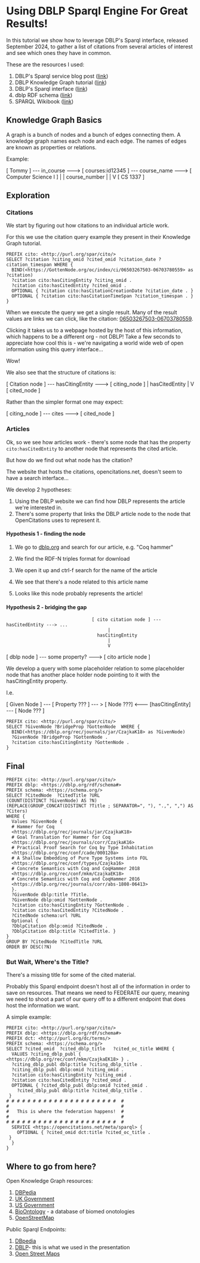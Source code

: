 # Using DBLP Sparql Engine For Great Results!

In this tutorial we show how to leverage DBLP's Sparql interface, released September 2024,
to gather a list of citations from several articles of interest and see which ones they
have in common.

These are the resources I used:

  1. DBLP's Sparql service blog post ([link](https://blog.dblp.org/2024/09/09/introducing-our-public-sparql-query-service/))
  2. DBLP Knowledge Graph tutorial ([link](https://github.com/dblp/kg/wiki/dblp-KG-Tutorial))
  3. DBLP's Sparql interface ([link](https://sparql.dblp.org/))
  4. dblp RDF schema ([link](https://dblp.org/rdf/docu/#Reference))
  5. SPARQL Wikibook ([link](https://en.wikibooks.org/wiki/SPARQL))

## Knowledge Graph Basics

A graph is a bunch of nodes and a bunch of edges connecting them.
A knowledge graph names each node and each edge.
The names of edges are known as properties or relations.

Example:

[ Tommy ] --- in_course ---> [ courses:id12345 ] --- course_name ---> [ Computer Science I ]
                                  |
                                  |
                             course_number
                                  |
                                  |
                                  V
                              [ CS 1337 ]
                                

## Exploration

### Citations

We start by figuring out how citations to an individual article work.

For this we use the citation query example they present in their Knowledge Graph tutorial.

```sparql
PREFIX cito: <http://purl.org/spar/cito/>
SELECT ?citation ?citing_omid ?cited_omid ?citation_date ?citation_timespan WHERE {
  BIND(<https://GottenNode.org/oc/index/ci/06503267503-06703780559> as ?citation)
  ?citation cito:hasCitingEntity ?citing_omid .
  ?citation cito:hasCitedEntity ?cited_omid .
  OPTIONAL { ?citation cito:hasCitationCreationDate ?citation_date . }
  OPTIONAL { ?citation cito:hasCitationTimeSpan ?citation_timespan . } 
}
```

When we execute the query we get a single result. Many of the result values are links
we can click, like the citation: [ 06503267503-06703780559](https://GottenNode.org/oc/index/ci/06503267503-06703780559).

Clicking it takes us to a webpage hosted by the host of this information, which happens to be 
a different org - not DBLP!  Take a few seconds to appreciate how cool this is - we're navigating
a world wide web of open information using this query interface...

Wow!

We also see that the structure of citations is:

[ Citation node ] --- hasCitingEntity ---> [ citing_node ]
    |
  hasCitedEntity
    |
    V 
[ cited_node ]

Rather than the simpler format one may expect:

[ citing_node ] --- cites ---> [ cited_node ]

### Articles

Ok, so we see how articles work - there's some node that has the property `cito:hasCitedEntity` to another
node that represents the cited article.

But how do we find out what node has the citation?

The website that hosts the citations, opencitations.net, doesn't seem to have a search interface...

We develop 2 hypotheses:

  1.  Using the DBLP website we can find how DBLP represents the article we're interested in.
  2.  There's some property that links the DBLP article node to the node that OpenCitations uses to represent it.

#### Hypothesis 1 - finding the node

1. We go to [dblp.org](https://dblp.org/) and search for our article, e.g. "Coq hammer"

2. We find the RDF-N triples format for download

3. We open it up and ctrl-f search for the name of the article

4. We see that there's a node related to this article name

5. Looks like this node probably represents the article!

#### Hypothesis 2 - bridging the gap


                                    [ cito citation node ] --- hasCitedEntity ---> ...
                                          |
                                      hasCitingEntity
                                          |
                                          V
[ dblp node ] --- some property? ---> [ cito article node ]
                                          

We develop a query with some placeholder relation to some placeholder node
that has another place holder node pointing to it with the hasCitingEntity property.

I.e.

[ Given Node ] --- [ Property ??? ] --- > [ Node ???] <--- [hasCitingEntity] --- [ Node ??? ]

```sparql
PREFIX cito: <http://purl.org/spar/cito/>
SELECT ?GivenNode ?BridgeProp ?GottenNode  WHERE {
  BIND(<https://dblp.org/rec/journals/jar/CzajkaK18> as ?GivenNode)
  ?GivenNode ?BridgeProp ?GottenNode .
  ?citation cito:hasCitingEntity ?GottenNode .
}
```
## Final

```
PREFIX cito: <http://purl.org/spar/cito/>
PREFIX dblp: <https://dblp.org/rdf/schema#>
PREFIX schema: <https://schema.org/>
SELECT ?CitedNode  ?CitedTitle ?URL
(COUNT(DISTINCT ?GivenNode) AS ?N)
(REPLACE(GROUP_CONCAT(DISTINCT ?Title ; SEPARATOR=", "), ".,", ",") AS ?Citers)
WHERE {
  Values ?GivenNode {
  # Hammer for Coq
  <https://dblp.org/rec/journals/jar/CzajkaK18>
  # Goal Translation for Hammer for Coq
  <https://dblp.org/rec/journals/corr/CzajkaK16>
  # Practical Proof Search for Coq by Type Inhabitation
  <https://dblp.org/rec/conf/cade/000120a>
  # A Shallow Embedding of Pure Type Systems into FOL
  <https://dblp.org/rec/conf/types/Czajka16>
  # Concrete Semantics with Coq and CoqHammer 2018
  <https://dblp.org/rec/conf/mkm/CzajkaEK18>
  # Concrete Semantics with Coq and CoqHammer 2016
  <https://dblp.org/rec/journals/corr/abs-1808-06413>
  }.
  ?GivenNode dblp:title ?Title.
  ?GivenNode dblp:omid ?GottenNode .
  ?citation cito:hasCitingEntity ?GottenNode .
  ?citation cito:hasCitedEntity ?CitedNode .
  ?CitedNode schema:url ?URL
  Optional {
  ?DblpCitation dblp:omid ?CitedNode .
  ?DblpCitation dblp:title ?CitedTitle. }
}
GROUP BY ?CitedNode ?CitedTitle ?URL
ORDER BY DESC(?N)
```

### But Wait, Where's the Title?

There's a missing title for some of the cited material.

Probably this Sparql endpoint doesn't host all of the information in order 
to save on resources. That means we need to FEDERATE our query, meaning we
need to shoot a part of our query off to a different endpoint that does
host the information we want.

A simple example:

```sparql
PREFIX cito: <http://purl.org/spar/cito/>
PREFIX dblp: <https://dblp.org/rdf/schema#>
PREFIX dct: <http://purl.org/dc/terms/>
PREFIX schema: <https://schema.org/>
SELECT ?cited_omid	?cited_dblp_title	?cited_oc_title WHERE {
  VALUES ?citing_dblp_publ { <https://dblp.org/rec/conf/mkm/CzajkaEK18> } .
  ?citing_dblp_publ dblp:title ?citing_dblp_title .
  ?citing_dblp_publ dblp:omid ?citing_omid .
  ?citation cito:hasCitingEntity ?citing_omid .
  ?citation cito:hasCitedEntity ?cited_omid .
  OPTIONAL { ?cited_dblp_publ dblp:omid ?cited_omid .
    ?cited_dblp_publ dblp:title ?cited_dblp_title .
 }
# # # # # # # # # # # # # # # # # # # # #  #
#                                          #
#   This is where the federation happens!  #
#                                          #
# # # # # # # # # # # # # # # # # # # # #  #
  SERVICE <https://opencitations.net/meta/sparql> {
    OPTIONAL { ?cited_omid dct:title ?cited_oc_title .
 }
  }
}
```


## Where to go from here?

Open Knowledge Graph resources:

  1.  [DBPedia](https://www.dbpedia.org/)
  2.  [UK Government](https://www.data.gov.uk/)
  3.  [US Government](https://data.gov/)
  4.  [BioOntology](https://www.bioontology.org/) - a database of biomed onotologies
  5.  [OpenStreetMap](https://osm2rdf.cs.uni-freiburg.de/)

Public Sparql Endpoints:

  1.  [DBpedia](https://dbpedia.org/sparql)
  2.  [DBLP](https://sparql.dblp.org/)- this is what we used in the presentation
  3.  [Open Street Maps](https://qlever.cs.uni-freiburg.de/osm-planet/q46NYb)
